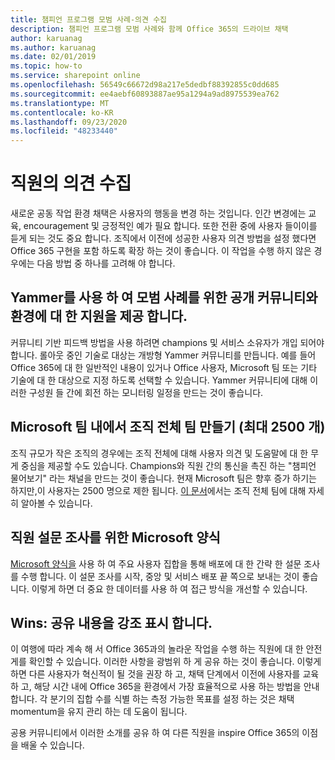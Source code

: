 ```yaml
---
title: 챔피언 프로그램 모범 사례-의견 수집
description: 챔피언 프로그램 모범 사례와 함께 Office 365의 드라이브 채택
author: karuanag
ms.author: karuanag
ms.date: 02/01/2019
ms.topic: how-to
ms.service: sharepoint online
ms.openlocfilehash: 56549c66672d98a217e5dedbf88392855c0dd685
ms.sourcegitcommit: ee4aebf60893887ae95a1294a9ad8975539ea762
ms.translationtype: MT
ms.contentlocale: ko-KR
ms.lasthandoff: 09/23/2020
ms.locfileid: "48233440"
---
```

# <a name="collect-feedback-from-your-employees"></a>직원의 의견 수집

새로운 공동 작업 환경 채택은 사용자의 행동을 변경 하는 것입니다. 인간 변경에는 교육, encouragement 및 긍정적인 예가 필요 합니다. 또한 전환 중에 사용자 들이이를 듣게 되는 것도 중요 합니다. 조직에서 이전에 성공한 사용자 의견 방법을 설정 했다면 Office 365 구현을 포함 하도록 확장 하는 것이 좋습니다. 이 작업을 수행 하지 않은 경우에는 다음 방법 중 하나를 고려해 야 합니다.

## <a name="use-yammer-to-provide-an-open-community-for-best-practices-and-support-for-the-experience"></a>Yammer를 사용 하 여 모범 사례를 위한 공개 커뮤니티와 환경에 대 한 지원을 제공 합니다.
커뮤니티 기반 피드백 방법을 사용 하려면 champions 및 서비스 소유자가 개입 되어야 합니다. 롤아웃 중인 기술로 대상는 개방형 Yammer 커뮤니티를 만듭니다.  예를 들어 Office 365에 대 한 일반적인 내용이 있거나 Office 사용자, Microsoft 팀 또는 기타 기술에 대 한 대상으로 지정 하도록 선택할 수 있습니다.  Yammer 커뮤니티에 대해 이러한 구성원 들 간에 회전 하는 모니터링 일정을 만드는 것이 좋습니다. 

## <a name="creating-an-org-wide-team-within-microsoft-teams-up-to-2500"></a>Microsoft 팀 내에서 조직 전체 팀 만들기 (최대 2500 개)
조직 규모가 작은 조직의 경우에는 조직 전체에 대해 사용자 의견 및 도움말에 대 한 무게 중심을 제공할 수도 있습니다.  Champions와 직원 간의 통신을 촉진 하는 "챔피언 물어보기" 라는 채널을 만드는 것이 좋습니다.  현재 Microsoft 팀은 향후 증가 하기는 하지만,이 사용자는 2500 명으로 제한 됩니다. [이 문서](https://docs.microsoft.com/microsoftteams/create-an-org-wide-team)에서는 조직 전체 팀에 대해 자세히 알아볼 수 있습니다. 

## <a name="microsoft-forms-for-employee-surveys"></a>직원 설문 조사를 위한 Microsoft 양식

[Microsoft 양식을](https://support.office.com/forms) 사용 하 여 주요 사용자 집합을 통해 배포에 대 한 간략 한 설문 조사를 수행 합니다.  이 설문 조사를 시작, 중앙 및 서비스 배포 끝 쪽으로 보내는 것이 좋습니다.  이렇게 하면 더 중요 한 데이터를 사용 하 여 접근 방식을 개선할 수 있습니다.  

## <a name="highlight-the-wins-share-showcases"></a>Wins: 공유 내용을 강조 표시 합니다.
이 여행에 따라 계속 해 서 Office 365과의 놀라운 작업을 수행 하는 직원에 대 한 안전 게를 확인할 수 있습니다. 이러한 사항을 광범위 하 게 공유 하는 것이 좋습니다. 이렇게 하면 다른 사용자가 혁신적이 될 것을 권장 하 고, 채택 단계에서 이전에 사용자를 교육 하 고, 해당 시간 내에 Office 365을 환경에서 가장 효율적으로 사용 하는 방법을 안내 합니다. 각 분기의 집합 수를 식별 하는 측정 가능한 목표를 설정 하는 것은 채택 momentum을 유지 관리 하는 데 도움이 됩니다.

공용 커뮤니티에서 이러한 소개를 공유 하 여 다른 직원을 inspire Office 365의 이점을 배울 수 있습니다.  